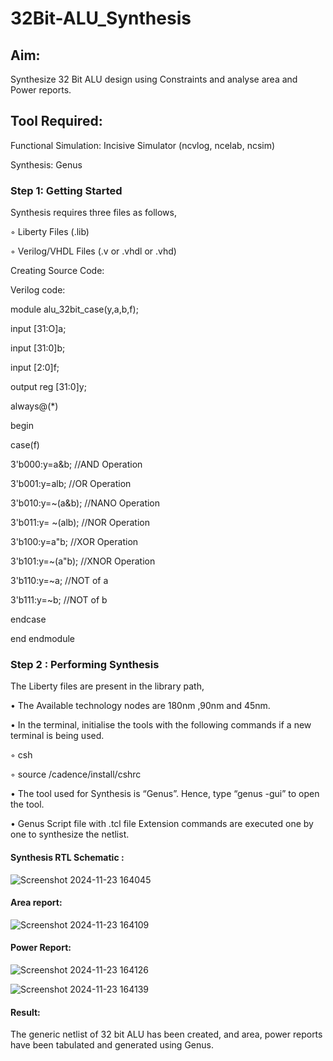 # 32Bit-ALU_Synthesis

## Aim:

Synthesize 32 Bit ALU design using Constraints and analyse area and Power reports.

## Tool Required:

Functional Simulation: Incisive Simulator (ncvlog, ncelab, ncsim)

Synthesis: Genus

### Step 1: Getting Started

Synthesis requires three files as follows,

◦ Liberty Files (.lib)

◦ Verilog/VHDL Files (.v or .vhdl or .vhd)

Creating Source Code:

Verilog code:

module alu_32bit_case(y,a,b,f);

input [31:O]a;

input [31:0]b;

input [2:0]f;

output reg [31:0]y;

always@(*)

begin

case(f)

3'b000:y=a&b; //AND Operation

3'b001:y=alb; //OR Operation

3'b010:y=~(a&b); //NANO Operation

3'b011:y= ~(alb); //NOR Operation

3'b100:y=a"b; //XOR Operation

3'b101:y=~(a"b); //XNOR Operation

3'b110:y=~a; //NOT of a

3'b111:y=~b; //NOT of b

endcase

end endmodule

### Step 2 : Performing Synthesis

The Liberty files are present in the library path,

• The Available technology nodes are 180nm ,90nm and 45nm.

• In the terminal, initialise the tools with the following commands if a new terminal is being
used.

◦ csh

◦ source /cadence/install/cshrc

• The tool used for Synthesis is “Genus”. Hence, type “genus -gui” to open the tool.

• Genus Script file with .tcl file Extension commands are executed one by one to synthesize the netlist.

#### Synthesis RTL Schematic :
![Screenshot 2024-11-23 164045](https://github.com/user-attachments/assets/bedd7a6b-b1fa-480a-8441-45d8b1e29933)

#### Area report:
![Screenshot 2024-11-23 164109](https://github.com/user-attachments/assets/a1eec007-428b-43e8-888c-fd4ca20d1a89)

#### Power Report:
![Screenshot 2024-11-23 164126](https://github.com/user-attachments/assets/3bfd594c-1e65-4e80-87ce-87fc1ee6814a)

![Screenshot 2024-11-23 164139](https://github.com/user-attachments/assets/fc34c413-e850-4af5-9afe-e57b54d95939)

#### Result: 

The generic netlist of 32 bit ALU  has been created, and area, power reports have been tabulated and generated using Genus.
